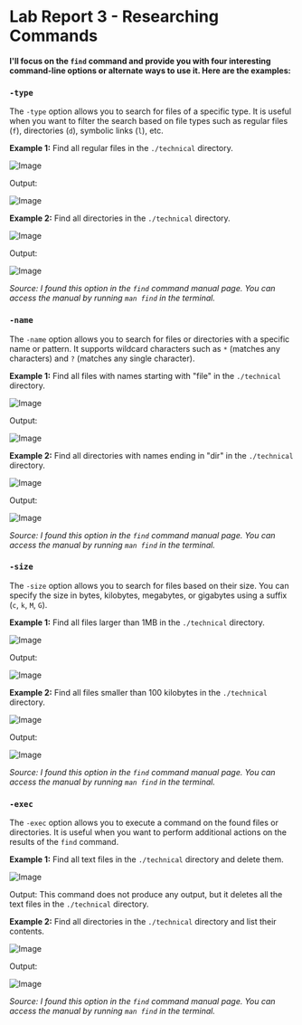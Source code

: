 # Lab Report 3 - Researching Commands

**I'll focus on the `find` command and provide you with four interesting command-line options or alternate ways to use it. Here are the examples:**

### `-type`

The `-type` option allows you to search for files of a specific type. It is useful when you want to filter the search based on file types such as regular files (`f`), directories (`d`), symbolic links (`l`), etc.

**Example 1:** Find all regular files in the `./technical` directory.

![Image](1-1-1.png)

Output:

![Image](1-1-2.png)

**Example 2:** Find all directories in the `./technical` directory.

![Image](1-2-1.png)

Output:

![Image](1-2-2.png)

*Source: I found this option in the `find` command manual page. You can access the manual by running `man find` in the terminal.*


### `-name`

The `-name` option allows you to search for files or directories with a specific name or pattern. It supports wildcard characters such as `*` (matches any characters) and `?` (matches any single character).

**Example 1:** Find all files with names starting with "file" in the `./technical` directory.

![Image](2-1-1.png)

Output:

![Image](2-1-2.png)

**Example 2:** Find all directories with names ending in "dir" in the `./technical` directory.

![Image](2-2-1.png)

Output:

![Image](2-2-2.png)

*Source: I found this option in the `find` command manual page. You can access the manual by running `man find` in the terminal.*


### `-size`

The `-size` option allows you to search for files based on their size. You can specify the size in bytes, kilobytes, megabytes, or gigabytes using a suffix (`c`, `k`, `M`, `G`).

**Example 1:** Find all files larger than 1MB in the `./technical` directory.

![Image](3-1-1.png)

Output:

![Image](3-1-2.png)

**Example 2:** Find all files smaller than 100 kilobytes in the `./technical` directory.

![Image](3-2-1.png)

Output:

![Image](3-2-2.png)

*Source: I found this option in the `find` command manual page. You can access the manual by running `man find` in the terminal.*


### `-exec`

The `-exec` option allows you to execute a command on the found files or directories. It is useful when you want to perform additional actions on the results of the `find` command.

**Example 1:** Find all text files in the `./technical` directory and delete them.

![Image](4-1-1.png)

Output: This command does not produce any output, but it deletes all the text files in the `./technical` directory.

**Example 2:** Find all directories in the `./technical` directory and list their contents.

![Image](4-2-1.png)

Output:

![Image](4-2-2.png)

*Source: I found this option in the `find` command manual page. You can access the manual by running `man find` in the terminal.*
